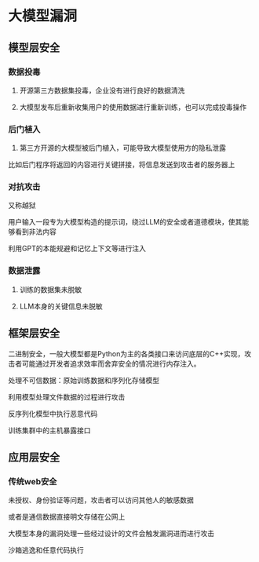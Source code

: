 # 大模型漏洞

## 模型层安全

### 数据投毒

1. 开源第三方数据集投毒，企业没有进行良好的数据清洗

2. 大模型发布后重新收集用户的使用数据进行重新训练，也可以完成投毒操作

### 后门植入

1. 第三方开源的大模型被后门植入，可能导致大模型使用方的隐私泄露

比如后门程序将返回的内容进行关键拼接，将信息发送到攻击者的服务器上

### 对抗攻击

又称越狱

用户输入一段专为大模型构造的提示词，绕过LLM的安全或者道德模块，使其能够看到非法内容

利用GPT的本能规避和记忆上下文等进行注入



### 数据泄露

1. 训练的数据集未脱敏

2. LLM本身的关键信息未脱敏

## 框架层安全

二进制安全，一般大模型都是Python为主的各类接口来访问底层的C++实现，攻击者可能通过开发者追求效率而舍弃安全的情况进行内存注入。



处理不可信数据：原始训练数据和序列化存储模型

利用模型处理文件数据的过程进行攻击

反序列化模型中执行恶意代码





训练集群中的主机暴露接口

## 应用层安全

### 传统web安全

未授权、身份验证等问题，攻击者可以访问其他人的敏感数据



或者是通信数据直接明文存储在公网上





大模型本身的漏洞处理一些经过设计的文件会触发漏洞进而进行攻击





沙箱逃逸和任意代码执行







